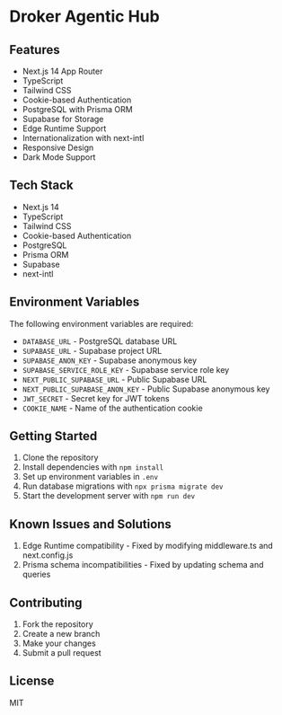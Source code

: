 # Droker Agentic Hub

## Features

- Next.js 14 App Router
- TypeScript
- Tailwind CSS
- Cookie-based Authentication
- PostgreSQL with Prisma ORM
- Supabase for Storage
- Edge Runtime Support
- Internationalization with next-intl
- Responsive Design
- Dark Mode Support

## Tech Stack

- Next.js 14
- TypeScript
- Tailwind CSS
- Cookie-based Authentication
- PostgreSQL
- Prisma ORM
- Supabase
- next-intl

## Environment Variables

The following environment variables are required:

- `DATABASE_URL` - PostgreSQL database URL
- `SUPABASE_URL` - Supabase project URL
- `SUPABASE_ANON_KEY` - Supabase anonymous key
- `SUPABASE_SERVICE_ROLE_KEY` - Supabase service role key
- `NEXT_PUBLIC_SUPABASE_URL` - Public Supabase URL
- `NEXT_PUBLIC_SUPABASE_ANON_KEY` - Public Supabase anonymous key
- `JWT_SECRET` - Secret key for JWT tokens
- `COOKIE_NAME` - Name of the authentication cookie

## Getting Started

1. Clone the repository
2. Install dependencies with `npm install`
3. Set up environment variables in `.env`
4. Run database migrations with `npx prisma migrate dev`
5. Start the development server with `npm run dev`

## Known Issues and Solutions

1. Edge Runtime compatibility - Fixed by modifying middleware.ts and next.config.js
2. Prisma schema incompatibilities - Fixed by updating schema and queries

## Contributing

1. Fork the repository
2. Create a new branch
3. Make your changes
4. Submit a pull request

## License

MIT 